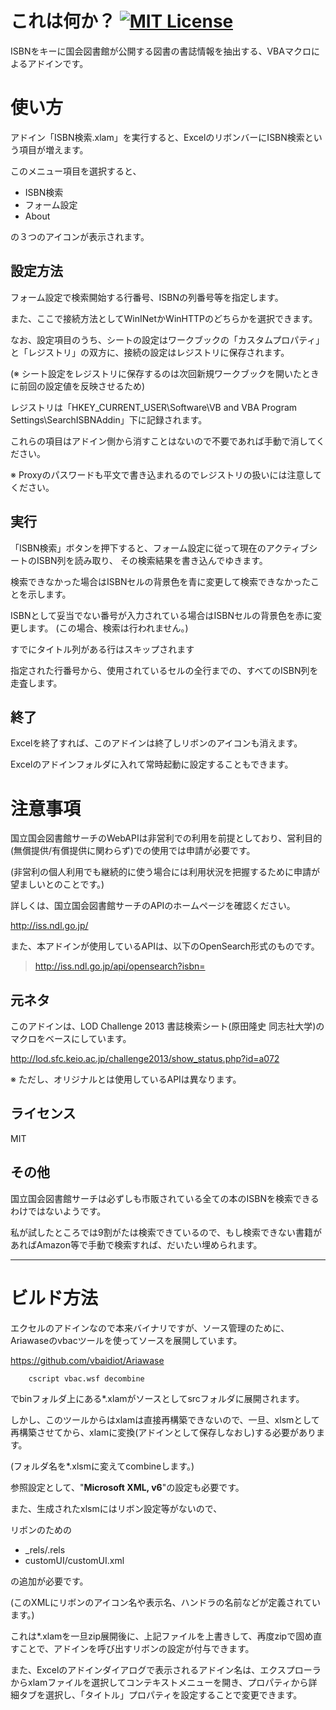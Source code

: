 # これは何か？ [![MIT License](https://img.shields.io/badge/license-MIT-blue.svg?style=flat)](LICENSE)

ISBNをキーに国会図書館が公開する図書の書誌情報を抽出する、VBAマクロによるアドインです。

# 使い方

アドイン「ISBN検索.xlam」を実行すると、ExcelのリボンバーにISBN検索という項目が増えます。

このメニュー項目を選択すると、

- ISBN検索
- フォーム設定
- About

の３つのアイコンが表示されます。

## 設定方法

フォーム設定で検索開始する行番号、ISBNの列番号等を指定します。


また、ここで接続方法としてWinINetかWinHTTPのどちらかを選択できます。


なお、設定項目のうち、シートの設定はワークブックの「カスタムプロパティ」と「レジストリ」の双方に、接続の設定はレジストリに保存されます。

(※ シート設定をレジストリに保存するのは次回新規ワークブックを開いたときに前回の設定値を反映させるため)

レジストリは「HKEY_CURRENT_USER\Software\VB and VBA Program Settings\SearchISBNAddin」下に記録されます。

これらの項目はアドイン側から消すことはないので不要であれば手動で消してください。

※ Proxyのパスワードも平文で書き込まれるのでレジストリの扱いには注意してください。


## 実行

「ISBN検索」ボタンを押下すると、フォーム設定に従って現在のアクティブシートのISBN列を読み取り、
その検索結果を書き込んでゆきます。

検索できなかった場合はISBNセルの背景色を青に変更して検索できなかったことを示します。

ISBNとして妥当でない番号が入力されている場合はISBNセルの背景色を赤に変更します。
(この場合、検索は行われません。)

すでにタイトル列がある行はスキップされます

指定された行番号から、使用されているセルの全行までの、すべてのISBN列を走査します。


## 終了

Excelを終了すれば、このアドインは終了しリボンのアイコンも消えます。

Excelのアドインフォルダに入れて常時起動に設定することもできます。


# 注意事項

国立国会図書館サーチのWebAPIは非営利での利用を前提としており、営利目的(無償提供/有償提供に関わらず)での使用では申請が必要です。

(非営利の個人利用でも継続的に使う場合には利用状況を把握するために申請が望ましいとのことです。)

詳しくは、国立国会図書館サーチのAPIのホームページを確認ください。

http://iss.ndl.go.jp/

また、本アドインが使用しているAPIは、以下のOpenSearch形式のものです。

> http://iss.ndl.go.jp/api/opensearch?isbn=


## 元ネタ

このアドインは、LOD Challenge 2013 書誌検索シート(原田隆史 同志社大学)のマクロをベースにしています。

http://lod.sfc.keio.ac.jp/challenge2013/show_status.php?id=a072

※ ただし、オリジナルとは使用しているAPIは異なります。


## ライセンス

MIT


## その他

国立国会図書館サーチは必ずしも市販されている全ての本のISBNを検索できるわけではないようです。

私が試したところでは9割がたは検索できているので、もし検索できない書籍があればAmazon等で手動で検索すれば、だいたい埋められます。

----

# ビルド方法

エクセルのアドインなので本来バイナリですが、ソース管理のために、Ariawaseのvbacツールを使ってソースを展開しています。

https://github.com/vbaidiot/Ariawase


```
    cscript vbac.wsf decombine
```

でbinフォルダ上にある*.xlamがソースとしてsrcフォルダに展開されます。


しかし、このツールからはxlamは直接再構築できないので、一旦、xlsmとして再構築させてから、xlamに変換(アドインとして保存しなおし)する必要があります。

(フォルダ名を*.xlsmに変えてcombineします。)

参照設定として、"**Microsoft XML, v6**"の設定も必要です。

また、生成されたxlsmにはリボン設定等がないので、

リボンのための
- _rels/.rels
- customUI/customUI.xml

の追加が必要です。

(このXMLにリボンのアイコン名や表示名、ハンドラの名前などが定義されています。)

これは*.xlamを一旦zip展開後に、上記ファイルを上書きして、再度zipで固め直すことで、アドインを呼び出すリボンの設定が付与できます。

また、Excelのアドインダイアログで表示されるアドイン名は、エクスプローラからxlamファイルを選択してコンテキストメニューを開き、プロパティから詳細タブを選択し、「タイトル」プロパティを設定することで変更できます。
